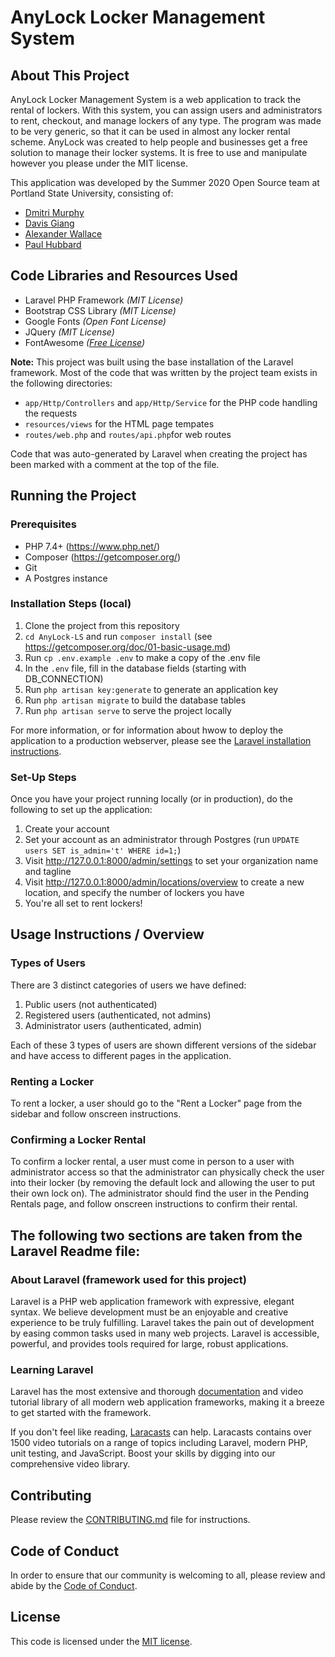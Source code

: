 # AnyLock Locker Management System

## About This Project
 
AnyLock Locker Management System is a web application to track the rental of lockers. 
With this system, you can assign users and administrators to rent, checkout, and manage lockers of any type. 
The program was made to be very generic, so that it can be used in almost any locker rental scheme. AnyLock was created to help people and businesses 
get a free solution to manage their locker systems. It is free to use and manipulate however you please under the MIT license. 
 

This application was developed by the Summer 2020 Open Source team at Portland State University, consisting of: 

- [Dmitri Murphy](https://github.com/Dmitri-2)
- [Davis Giang](https://github.com/giangdavis)
- [Alexander Wallace](https://github.com/AlexAtPSU)
- [Paul Hubbard](https://github.com/phubbard67)

## Code Libraries and Resources Used  

- Laravel PHP Framework _(MIT License)_
- Bootstrap CSS Library _(MIT License)_
- Google Fonts _(Open Font License)_
- JQuery _(MIT License)_
- FontAwesome _([Free License](https://fontawesome.com/license/free))_

**Note:** This project was built using the base installation of the Laravel framework. 
Most of the code that was written by the project team exists in the following directories: 

- `app/Http/Controllers` and `app/Http/Service` for the PHP code handling the requests 
- `resources/views`  for the HTML page tempates
- `routes/web.php` and `routes/api.php`for web routes  
 
 Code that was auto-generated by Laravel when creating the project 
 has been marked with a comment at the top of the file. 

## Running the Project 

### Prerequisites

- PHP 7.4+ (https://www.php.net/)
- Composer (https://getcomposer.org/)
- Git 
- A Postgres instance 

### Installation Steps (local) 

1. Clone the project from this repository 
2. `cd AnyLock-LS` and run `composer install` (see https://getcomposer.org/doc/01-basic-usage.md)
3. Run `cp .env.example .env` to make a copy of the .env file 
4. In the `.env` file, fill in the database fields (starting with DB_CONNECTION)
5. Run `php artisan key:generate` to generate an application key 
6. Run `php artisan migrate` to build the database tables 
7. Run `php artisan serve` to serve the project locally

For more information, or for information about hwow to deploy the application to a production webserver,
please see the [Laravel installation instructions](https://laravel.com/docs/7.x/installation). 

### Set-Up Steps

Once you have your project running locally (or in production), do the following to set up the application: 

1. Create your account
2. Set your account as an administrator through Postgres (run `UPDATE users SET is_admin='t' WHERE id=1;`)
3. Visit http://127.0.0.1:8000/admin/settings to set your organization name and tagline 
4. Visit http://127.0.0.1:8000/admin/locations/overview to create a new location, and specify the number of lockers you have
5. You're all set to rent lockers!

## Usage Instructions / Overview 

### Types of Users 
There are 3 distinct categories of users we have defined: 
1. Public users (not authenticated)
2. Registered users (authenticated, not admins)
3. Administrator users (authenticated, admin)

Each of these 3 types of users are shown different versions of the sidebar and have access to different pages in the application. 

### Renting a Locker 

To rent a locker, a user should go to the "Rent a Locker" page from the sidebar and follow onscreen instructions. 

### Confirming a Locker Rental 

To confirm a locker rental, a user must come in person to a user with administrator access so that the administrator can 
physically check the user into their locker (by removing the default lock and allowing the user to put their own lock on). 
The administrator should find the user in the Pending Rentals page, and follow onscreen instructions to confirm their rental.  


## The following two sections are taken from the Laravel Readme file: 

### About Laravel (framework used for this project)

Laravel is a PHP web application framework with expressive, elegant syntax. 
We believe development must be an enjoyable and creative experience to be truly fulfilling. 
Laravel takes the pain out of development by easing common tasks used in many web projects. 
Laravel is accessible, powerful, and provides tools required for large, robust applications.


### Learning Laravel

Laravel has the most extensive and thorough [documentation](https://laravel.com/docs) and video tutorial library of all modern web application frameworks, making it a breeze to get started with the framework.

If you don't feel like reading, [Laracasts](https://laracasts.com) can help. Laracasts contains over 1500 video tutorials on a range of topics including Laravel, modern PHP, unit testing, and JavaScript. Boost your skills by digging into our comprehensive video library.


## Contributing

Please review the [CONTRIBUTING.md](https://github.com/Dmitri-2/AnyLock-LS/blob/master/CONTRIBUTING.md) file for instructions. 

## Code of Conduct

In order to ensure that our community is welcoming to all, please review and abide by the [Code of Conduct](https://github.com/Dmitri-2/AnyLock-LS/blob/master/CODE_OF_CONDUCT.md).


## License

This code is licensed under the [MIT license](./LICENSE).
